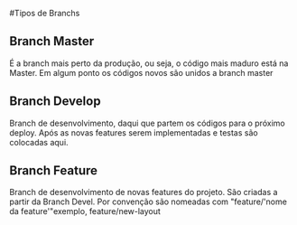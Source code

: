 #Tipos de Branchs

## Branch Master
É a branch mais perto da produção, ou seja, o código mais maduro está na Master.
Em algum ponto os códigos novos são unidos a branch master

## Branch Develop
Branch de desenvolvimento, daqui que partem os códigos para o próximo deploy.
Após as novas features serem implementadas e testas são colocadas aqui.

## Branch Feature
Branch de desenvolvimento de novas features do projeto. São criadas a partir da Branch Devel.
Por convenção são nomeadas com "feature/'nome da feature'"exemplo, feature/new-layout